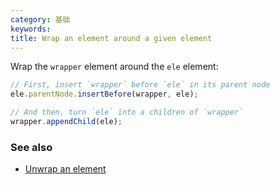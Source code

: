 ```yaml
---
category: 基础
keywords:
title: Wrap an element around a given element
---
```


Wrap the `wrapper` element around the `ele` element:

```js
// First, insert `wrapper` before `ele` in its parent node
ele.parentNode.insertBefore(wrapper, ele);

// And then, turn `ele` into a children of `wrapper`
wrapper.appendChild(ele);
```

### See also

-   [Unwrap an element](/unwrap-an-element)
